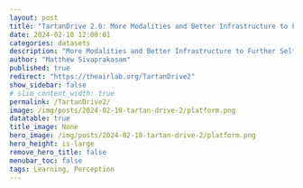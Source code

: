 ```yaml
---
layout: post
title: "TartanDrive 2.0: More Modalities and Better Infrastructure to Further Self-Supervised Learning Research in Off-Road Driving Tasks"
date: 2024-02-10 12:00:01
categories: datasets
description: "More Modalities and Better Infrastructure to Further Self-Supervised Learning Research in Off-Road Driving Tasks"
author: "Matthew Sivaprakasam"
published: true
redirect: "https://theairlab.org/TartanDrive2"
show_sidebar: false
# slim_content_width: true
permalink: /TartanDrive2/
image: /img/posts/2024-02-10-tartan-drive-2/platform.png
datatable: true
title_image: None
hero_image: /img/posts/2024-02-10-tartan-drive-2/platform.png
hero_height: is-large
remove_hero_title: false
menubar_toc: false
tags: Learning, Perception
---
```

